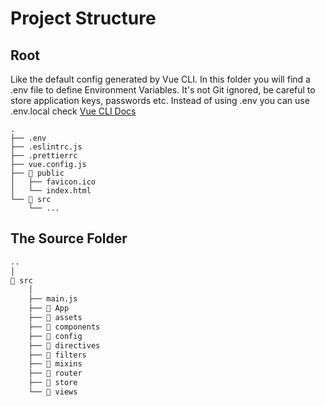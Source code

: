 # Project Structure

## Root

Like the default config generated by Vue CLI. In this folder you will find a .env file to define Environment Variables. It's not Git ignored, be careful to store application keys, passwords etc. Instead of using .env you can use .env.local check [Vue CLI Docs](https://cli.vuejs.org/guide/mode-and-env.html#modes)

```text
.
├── .env
├── .eslintrc.js
├── .prettierrc
├── vue.config.js
├── 📂 public
│   ├── favicon.ico
│   └── index.html
└── 📂 src
    └── ...
```

## The Source Folder

```bash
..
│
📂 src
    │
    ├── main.js
    ├── 📂 App
    ├── 📂 assets
    ├── 📂 components
    ├── 📂 config
    ├── 📂 directives
    ├── 📂 filters
    ├── 📂 mixins
    ├── 📂 router
    ├── 📂 store
    └── 📂 views
```
